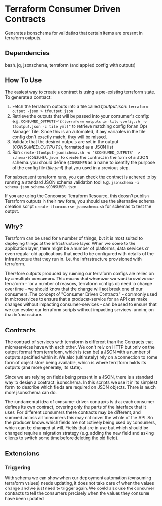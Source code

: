 
# Terraform Consumer Driven Contracts

Generates jsonschema for validating that certain items are present in terraform outputs.

## Dependencies

bash, jq, jsonschema, terraform (and applied config with outputs)

## How To Use 

The easiest way to create a contract is using a pre-existing terraform state. To generate a contract:
1. Fetch the terraform outputs into a file called *tfoutput.json*: `terraform output -json > tfoutput.json`
1. Retrieve the outputs that will be passed into your consumer's config: e.g. `CONSUMED_OUTPUTS="$(terraform-outputs-in-tile-config.sh -o tfoutput.json -c tile.yml)"` to retrieve matching config for an Ops Manager Tile. Since this is an automated, if any variables in the tile config don't exactly match, they will be missed.  
1. Validate that the desired outputs are set in the output (*CONSUMED_OUTPUTS*), formatted as a JSON list
1. Run `create-tfoutput-jsonschema.sh -o "$CONSUMED_OUTPUTS"  > schema-$CONSUMER.json ` to create the contract in the form of a JSON schema. you should define `$CONSUMER` as a name to identify the purpose of the config file (*tile.yml*) that you used in a previous step.

For subsequent terraform runs, you can check the contract is adhered to by running a standard JSON schema validation tool e.g. `jsonschema -i schema.json schema-$CONSUMER.json`

If you are using the Concourse Terraform Resource, this deosn't publish Terraform outputs in their raw form, you should use the alternative schema creation script `create-tfconcourse-jsonschema.sh` for schemas to test the output.

## Why?

Terraform can be used for a number of things, but it is most suited to deploying things at the infrastructure layer. When we come to the application layer, there might be a number of platforms, data services or even regular old applications that need to be configured with details of the infrastructure that they run in. I.e. the infrastructure provisioned with terraform.

Therefore outputs produced by running our terraform configs are relied on by a multiple consumers. This means that whenever we want to evolve our terraform - for a number of reasons, terraform configs do need to change over time - we should know that the change will not break one of our consumers. The concept of "Consumer Driven Contracts" - commonly used in microservices to ensure that a producer-service for an API can make changes  without impacting consumer-services - can be used to ensure that we can evolve our terraform scripts without impacting services running on that infrastructure.

## Contracts

The contract of services with terraform is different than the Contracts that microservices have with each other. We don't rely on HTTP but only on the output format from terraform, which is (can be) a JSON with a number of outputs specified within it. We also (ultimately) rely on a connection to some form of object store being available, which is where terraform holds its outputs (and more generally, its state).

Since we are relying on fields being present in a JSON, there is a standard way to design a contract: jsonschema. In this scripts we use it in its simplest form: to describe which fields are required on JSON objects. There is much more jsonschema can do. 

The fundamental idea of consumer driven contracts is that each consumer defines its own contract, covering only the parts of the interface that it uses. For different consumers these contracts may be different, and summed across all consumers this may not cover the whole of the API. So the producer knows which fields are not actively being used by consumers, which can be changed at will. Fields that are in use but which should be changed require a migration strategy (e.g. adding the new field and asking clients to switch some time before deleting the old field).

## Extensions

### Triggering

With schema we can show when our deployment automation (consuming terraform values) needs updating, it does not take care of when the values change and we just need to trigger again. We could also use the consumer contracts to tell the consumers precisely when the values they consume have been updated

